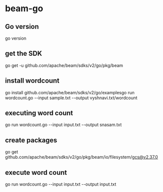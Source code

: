 # beam-go
## Go version
go version
## get the SDK
go get -u github.com/apache/beam/sdks/v2/go/pkg/beam
## install wordcount
go install github.com/apache/beam/sdks/v2/go/examplesgo run wordcount.go --input sample.txt --output vyshnavi.txt/wordcount
## executing word count
go run wordcount.go --input input.txt --output snasam.txt
## create packages
go get github.com/apache/beam/sdks/v2/go/pkg/beam/io/filesystem/gcs@v2.37.0
## execute word count
go run wordcount.go --input input.txt --output input.txt
